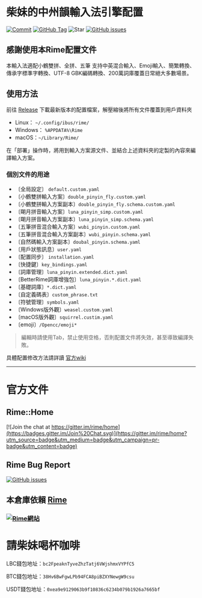 # 柴妹的中州韻輸入法引擎配置
[![Commit](https://img.shields.io/github/last-commit/bs10081/Rime-Cx330/main?color=red)](https://github.com/bs10081/Rime-Cx330/archive/0.2.1.zip)
[![GitHub Tag](https://img.shields.io/github/tag/bs10081/Rime-Cx330)](https://github.com/bs10081/Rime-Cx330/releases)
![Star](https://img.shields.io/github/stars/bs10081/Rime-Cx330)
[![GitHub issues](https://img.shields.io/github/issues/bs10081/Rime-Cx330)](https://github.com/bs10081/Rime-Cx330/issues)

## 感謝使用本Rime配置文件

本輸入法適配小鶴雙拼、全拼、五筆
支持中英混合輸入、Emoji輸入、簡繁轉換、傳承字標準字轉換、UTF-8 GBK編碼轉換、200萬詞庫覆蓋日常絕大多數場景。

## 使用方法
前往 [Release](https://github.com/bs10081/Rime-Cx330/releases) 下載最新版本的配置檔案，解壓縮後將所有文件覆蓋到用戶資料夾

- Linux： `~/.config/ibus/rime/`
- Windows： `%APPDATA%\Rime`
- macOS：`~/Library/Rime/`

在「部署」操作時，將用到輸入方案源文件、並結合上述資料夾的定製的內容來編譯輸入方案。

### 個別文件的用途
- 〔全局設定〕 `default.custom.yaml`
- 〔小鶴雙拼輸入方案〕`double_pinyin_fly.custom.yaml`
- 〔小鶴雙拼輸入方案副本〕`double_pinyin_fly.schema.custom.yaml`
- 〔朙月拼音輸入方案〕`luna_pinyin_simp.custom.yaml`
- 〔朙月拼音輸入方案副本〕`luna_pinyin_simp.schema.yaml`
- 〔五筆拼音混合輸入方案〕`wubi_pinyin.custom.yaml`
- 〔五筆拼音混合輸入方案副本〕`wubi_pinyin.schema.yaml`
- 〔自然碼輸入方案副本〕`doubal_pinyin.schema.yaml`
- 〔用戶狀態訊息〕`user.yaml`
- 〔配置同步〕 `installation.yaml`
- 〔快捷鍵〕`key_bindings.yaml`
- 〔詞庫管理〕`luna_pinyin.extended.dict.yaml`
- 〔BetterRime詞庫增強包〕`luna_pinyin.*.dict.yaml`
- 〔基礎詞庫〕`*.dict.yaml`
- 〔自定義碼表〕`custom_phrase.txt`
- 〔符號管理〕`symbols.yaml`
- 〔Windows版外觀〕`weasel.custom.yaml`
- 〔macOS版外觀〕`squirrel.custim.yaml`
- 〔emoji〕`/Opencc/emoji*`
> 編輯時請使用Tab，禁止使用空格，否則配置文件將失效，甚至導致編譯失敗。

具體配置修改方法請詳讀 [官方wiki](https://github.com/rime/home/wiki)

---
# 官方文件
## Rime::Home

[![Join the chat at https://gitter.im/rime/home](https://badges.gitter.im/Join%20Chat.svg)](https://gitter.im/rime/home?utm_source=badge&utm_medium=badge&utm_campaign=pr-badge&utm_content=badge)
​
## Rime Bug Report
[![GitHub issues](https://img.shields.io/github/issues/rime/home.svg)](https://github.com/rime/home/issues)

## 本倉庫依賴 [Rime](https://github.com/rime/home)

### [![Rime網站](https://img.shields.io/badge/Website-Rime-9cf)](https://rime.im)

# 請柴妹喝杯咖啡

LBC錢包地址：`bc2FpeaknTyveZhzTatj6VWjshmxVYPfC5`

BTC錢包地址：`38Hv6BwFgwLPb94FCA8piBZXYNewgW9csu`

USDT錢包地址：`0xea9e9129063b9f10836c6234b079b1926a7665bf`